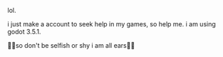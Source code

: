 lol.

i just make a account to seek help in my games, so help me.
i am using godot 3.5.1.

🍕🍕so don't be selfish or shy i am all ears🍕🍕

